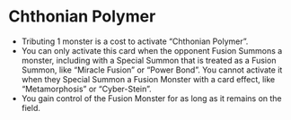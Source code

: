 # Chthonian Polymer

*   Tributing 1 monster is a cost to activate “Chthonian Polymer”.
*   You can only activate this card when the opponent Fusion Summons a monster, including with a Special Summon that is treated as a Fusion Summon, like “Miracle Fusion” or “Power Bond”. You cannot activate it when they Special Summon a Fusion Monster with a card effect, like “Metamorphosis” or “Cyber-Stein”.
*   You gain control of the Fusion Monster for as long as it remains on the field.
